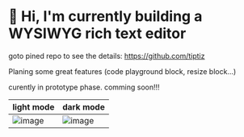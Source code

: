 # 👋 Hi, I'm currently building a WYSIWYG rich text editor

goto pined repo to see the details:  https://github.com/tiptiz

Planing some great features (code playground block, resize block...)

curently in prototype phase. comming soon!!!

| light mode | dark mode|
| -- | -- |
| ![image](https://github.com/user-attachments/assets/30200f47-016c-48dc-8dd0-f0bad68af702) |  ![image](https://github.com/user-attachments/assets/c6eaa144-d530-4615-97e8-23df24aa818c)|
